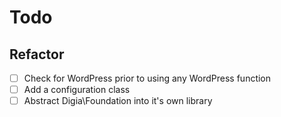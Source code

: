 # Todo

## Refactor
- [ ] Check for WordPress prior to using any WordPress function
- [ ] Add a configuration class
- [ ] Abstract Digia\Foundation into it's own library
